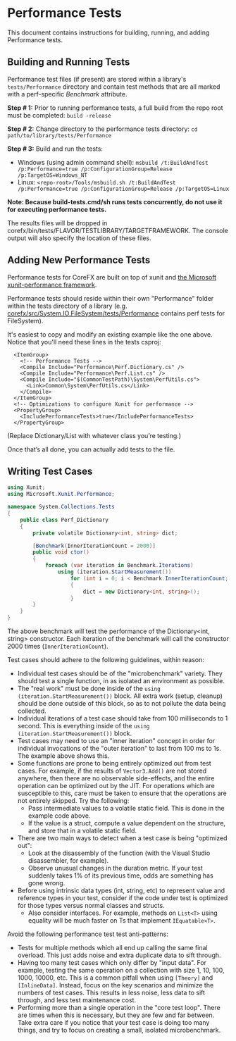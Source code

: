 Performance Tests
======================

This document contains instructions for building, running, and adding Performance tests. 

Building and Running Tests
-----------
Performance test files (if present) are stored within a library's ```tests/Performance``` directory and contain test methods that are all marked with a perf-specific *Benchmark* attribute.

**Step # 1:** Prior to running performance tests, a full build from the repo root must be completed: ```build -release```

**Step # 2:** Change directory to the performance tests directory: ```cd path/to/library/tests/Performance```

**Step # 3:** Build and run the tests:
 - Windows (using admin command shell): ```msbuild /t:BuildAndTest /p:Performance=true /p:ConfigurationGroup=Release /p:TargetOS=Windows_NT```
 - Linux: ```<repo-root>/Tools/msbuild.sh /t:BuildAndTest /p:Performance=true /p:ConfigurationGroup=Release /p:TargetOS=Linux```

**Note: Because build-tests.cmd/sh runs tests concurrently, do not use it for executing performance tests.**

The results files will be dropped in corefx/bin/tests/FLAVOR/TESTLIBRARY/TARGETFRAMEWORK.  The console output will also specify the location of these files. 

Adding New Performance Tests
-----------
Performance tests for CoreFX are built on top of xunit and [the Microsoft xunit-performance framework](https://github.com/Microsoft/xunit-performance/). 

Performance tests should reside within their own "Performance" folder within the tests directory of a library (e.g. [corefx/src/System.IO.FileSystem/tests/Performance](https://github.com/dotnet/corefx/tree/master/src/System.IO.FileSystem/tests/Performance) contains perf tests for FileSystem).

It's easiest to copy and modify an existing example like the one above. Notice that you'll need these lines in the tests csproj:
```
  <ItemGroup>
    <!-- Performance Tests -->
    <Compile Include="Performance\Perf.Dictionary.cs" />
    <Compile Include="Performance\Perf.List.cs" />
    <Compile Include="$(CommonTestPath)\System\PerfUtils.cs">
      <Link>Common\System\PerfUtils.cs</Link>
    </Compile>
  </ItemGroup>
  <!-- Optimizations to configure Xunit for performance -->
  <PropertyGroup>
    <IncludePerformanceTests>true</IncludePerformanceTests>
  </PropertyGroup>
```
(Replace Dictionary/List with whatever class you’re testing.)

Once that’s all done, you can actually add tests to the file.

Writing Test Cases
-----------
```C#
using Xunit;
using Microsoft.Xunit.Performance;

namespace System.Collections.Tests
{
    public class Perf_Dictionary
    {
        private volatile Dictionary<int, string> dict;

        [Benchmark(InnerIterationCount = 2000)]
        public void ctor()
        {
            foreach (var iteration in Benchmark.Iterations)
                using (iteration.StartMeasurement())
                    for (int i = 0; i < Benchmark.InnerIterationCount; i++)
                    {
                        dict = new Dictionary<int, string>();
                    }
        }
    }
}
```

The above benchmark will test the performance of the Dictionary<int, string> constructor. Each iteration of the benchmark will call the constructor 2000 times (`InnerIterationCount`).

Test cases should adhere to the following guidelines, within reason:

* Individual test cases should be of the "microbenchmark" variety. They should test a single function, in as isolated an environment as possible.
* The "real work" must be done inside of the `using (iteration.StartMeasurement())` block. All extra work (setup, cleanup) should be done outside of this block, so as to not pollute the data being collected.
* Individual iterations of a test case should take from 100 milliseconds to 1 second. This is everything inside of the `using (iteration.StartMeasurement())` block.
* Test cases may need to use an "inner iteration" concept in order for individual invocations of the "outer iteration" to last from 100 ms to 1s. The example above shows this.
* Some functions are prone to being entirely optimized out from test cases. For example, if the results of `Vector3.Add()` are not stored anywhere, then there are no observable side-effects, and the entire operation can be optimized out by the JIT. For operations which are susceptible to this, care must be taken to ensure that the operations are not entirely skipped. Try the following:
  * Pass intermediate values to a volatile static field. This is done in the example code above.
  * If the value is a struct, compute a value dependent on the structure, and store that in a volatile static field.
* There are two main ways to detect when a test case is being "optimized out":
  * Look at the disassembly of the function (with the Visual Studio disassembler, for example).
  * Observe unusual changes in the duration metric. If your test suddenly takes 1% of its previous time, odds are something has gone wrong.
* Before using intrinsic data types (int, string, etc) to represent value and reference types in your test, consider if the code under test is optimized for those types versus normal classes and structs.
  * Also consider interfaces. For example, methods on ```List<T>``` using equality will be much faster on Ts that implement  ```IEquatable<T>```.

Avoid the following performance test test anti-patterns:
* Tests for multiple methods which all end up calling the same final overload. This just adds noise and extra duplicate data to sift through.
* Having too many test cases which only differ by "input data". For example, testing the same operation on a collection with size 1, 10, 100, 1000, 10000, etc. This is a common pitfall when using `[Theory]` and `[InlineData]`. Instead, focus on the key scenarios and minimize the numbers of test cases. This results in less noise, less data to sift through, and less test maintenance cost.
* Performing more than a single operation in the "core test loop". There are times when this is necessary, but they are few and far between. Take extra care if you notice that your test case is doing too many things, and try to focus on creating a small, isolated microbenchmark.
